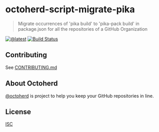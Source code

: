 # octoherd-script-migrate-pika

> Migrate occurrences of 'pika build' to 'pika-pack build' in package.json for all the repositories of a GitHub Organization

[![@latest](https://img.shields.io/npm/v/octoherd-script-migrate-pika.svg)](https://www.npmjs.com/package/octoherd-script-migrate-pika)
[![Build Status](https://github.com/oscard0m/octoherd-script-migrate-pika/workflows/Test/badge.svg)](https://github.com/oscard0m/octoherd-script-migrate-pika/actions?query=workflow%3ATest+branch%3Amain)

## Contributing

See [CONTRIBUTING.md](CONTRIBUTING.md)

## About Octoherd

[@octoherd](https://github.com/octoherd/) is project to help you keep your GitHub repositories in line.

## License

[ISC](LICENSE.md)
